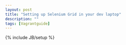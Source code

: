```yaml
---
layout: post
title: "Setting up Selenium Grid in your dev laptop"
description: "" 
tags: [Vagrantguide]
---
```

{% include JB/setup %}
